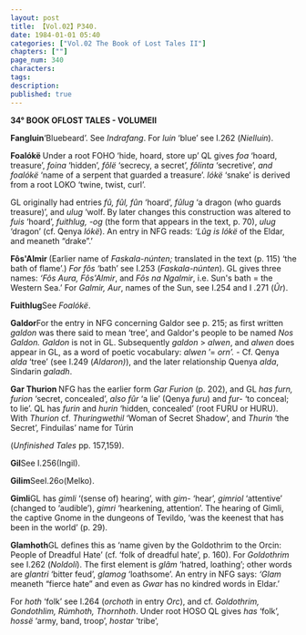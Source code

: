 ```yaml
---
layout: post
title: 【Vol.02】P340.
date: 1984-01-01 05:40
categories: ["Vol.02 The Book of Lost Tales II"]
chapters: [""]
page_num: 340
characters: 
tags: 
description: 
published: true
---
```


<p style="text-indent: 0;">
<B>34° BOOK OFLOST TALES - VOLUMEII</B>
</p>

<B>Fangluin</B>‘Bluebeard’. See <I>Indrafang</I>. For <I>luin</I> ‘blue’ see I.262 (<I>Nielluin</I>).

<B>Foalókë </B>Under a root FOHO ‘hide, hoard, store up’ QL gives <I>foa</I> ‘hoard, treasure’, <I>foina</I> ‘hidden’, <I>fôlë</I> ‘secrecy, a secret’, <I>fôlinta</I> ‘secretive’, <I>and foalókë</I> ‘name of a serpent that guarded a treasure’. <I>lókë</I> ‘snake’ is derived from a root LOKO ‘twine, twist, curl’.

GL originally had entries <I>fû, fûl, fûn</I> ‘hoard’, <I>fûlug</I> ‘a dragon (who guards treasure)’, and <I>ulug</I> ‘wolf. By later changes this construction was altered to <I>fuis</I> ‘hoard’, <I>fuithlug, -og</I> (the form that appears in the text, p. 70), <I>ulug</I> ‘dragon’ (cf. Qenya <I>lókë</I>). An entry in NFG reads: <I>‘Lûg is lókë</I> of the Eldar, and meaneth “drake”.’

<B>Fôs'Almir </B>(Earlier name of <I>Faskala-núnten;</I> translated in the text (p. 115) ‘the bath of flame’.) <I>For fôs</I> ‘bath’ see I.253 (<I>Faskala-núnten</I>). GL gives three names: <I>‘Fôs Aura, Fôs'Almir</I>, and <I>Fôs na Ngalmir</I>, i.e. Sun's bath = the Western Sea.’ For <I>Galmir, Aur</I>, names of the Sun, see I.254 and I .271 (<I>Ûr</I>).

<B>Fuithlug</B>See <I>Foalókë</I>.

<B>Galdor</B>For the entry in NFG concerning Galdor see p. 215; as first written <I>galdon</I> was there said to mean ‘tree’, and Galdor's people to be named <I>Nos Galdon. Galdon</I> is not in GL. Subsequently <I>galdon</I> > <I>alwen</I>, and <I>alwen</I> does appear in GL, as a word of poetic vocabulary: <I>alwen</I> ’= <I>orn’. -</I> Cf. Qenya <I>alda</I> ‘tree’ (see I.249 (<I>Aldaron)</I>), and the later relationship Quenya <I>alda</I>, Sindarin <I>galadh</I>.

<B>Gar Thurion </B>NFG has the earlier form <I>Gar Furion</I> (p. 202), and GL <I>has furn, furion</I> ‘secret, concealed’, <I>also fûr</I> ‘a lie’ (Qenya <I>furu</I>) and <I>fur-</I> ‘to conceal; to lie’. QL has <I>furin</I> and <I>hurin</I> ‘hidden, concealed’ (root FURU or HURU). With <I>Thurion</I> cf. <I>Thuringwethil</I> ‘Woman of Secret Shadow’, and <I>Thurin</I> ‘the Secret’, Finduilas’ name for Túrin

(<I>Unfinished Tales</I> pp. 157,159).

<B>Gil</B>See I.256(Ingil).

<B>Gilim</B>SeeI.26o(Melko).

<B>Gimli</B>GL has <I>gimli</I> ‘(sense of) hearing’, with <I>gim-</I> ‘hear’, <I>gimriol</I> ‘attentive’ (changed to ‘audible’), <I>gimri</I> ‘hearkening, attention’. The hearing of Gimli, the captive Gnome in the dungeons of Tevildo, ‘was the keenest that has been in the world’ (p. 29).

<B>Glamhoth</B>GL defines this as ‘name given by the Goldothrim to the Orcin: People of Dreadful Hate’ (cf. ‘folk of dreadful hate’, p. 160). For <I>Goldothrim</I> see I.262 (<I>Noldoli</I>). The first element is <I>glâm</I> ‘hatred, loathing’; other words are <I>glantri</I> ‘bitter feud’, <I>glamog</I> ‘loathsome’. An entry in NFG says: <I>‘Glam</I> meaneth “fierce hate” and even as <I>Gwar</I> has no kindred words in Eldar.’

For <I>hoth</I> ‘folk’ see I.264 (<I>orchoth</I> in entry <I>Orc</I>), and cf. <I>Goldothrim, Gondothlim, Rúmhoth, Thornhoth</I>. Under root HOSO QL gives <I>has</I> ‘folk’, <I>hossë</I> ‘army, band, troop’, <I>hostar</I> ‘tribe’,

